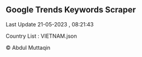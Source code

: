

## Google Trends Keywords Scraper 
 
Last Update 21-05-2023 , 08:21:43

Country List :
VIETNAM.json



© Abdul Muttaqin 
